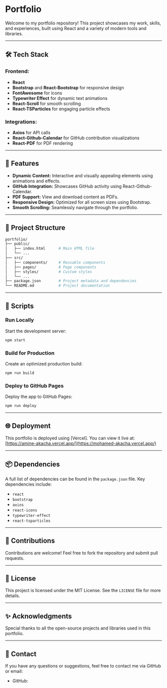 # Portfolio

Welcome to my portfolio repository! This project showcases my work, skills, and experiences, built using React and a variety of modern tools and libraries.

---

## 🛠️ Tech Stack

### Frontend:
- **React**
- **Bootstrap** and **React-Bootstrap** for responsive design
- **FontAwesome** for icons
- **Typewriter Effect** for dynamic text animations
- **React-Scroll** for smooth scrolling
- **React-TSParticles** for engaging particle effects

### Integrations:
- **Axios** for API calls
- **React-Github-Calendar** for GitHub contribution visualizations
- **React-PDF** for PDF rendering

---

## 🚀 Features
- **Dynamic Content:** Interactive and visually appealing elements using animations and effects.
- **GitHub Integration:** Showcases GitHub activity using React-Github-Calendar.
- **PDF Support:** View and download content as PDFs.
- **Responsive Design:** Optimized for all screen sizes using Bootstrap.
- **Smooth Scrolling:** Seamlessly navigate through the portfolio.

---

## 📂 Project Structure
```bash
portfolio/
├── public/
│   ├── index.html      # Main HTML file
│   └── ...
├── src/
│   ├── components/     # Reusable components
│   ├── pages/          # Page components
│   ├── styles/         # Custom styles
│   └── ...
├── package.json        # Project metadata and dependencies
└── README.md           # Project documentation
```

---

## 📜 Scripts

### Run Locally
Start the development server:
```bash
npm start
```

### Build for Production
Create an optimized production build:
```bash
npm run build
```

### Deploy to GitHub Pages
Deploy the app to GitHub Pages:
```bash
npm run deploy
```

---

## 🌐 Deployment
This portfolio is deployed using [Vercel]. You can view it live at:
[https://amine-akacha.vercel.app/](https://mohamed-akacha.vercel.app/)

---

## 📦 Dependencies
A full list of dependencies can be found in the `package.json` file. Key dependencies include:
- `react`
- `bootstrap`
- `axios`
- `react-icons`
- `typewriter-effect`
- `react-tsparticles`

---

## 🤝 Contributions
Contributions are welcome! Feel free to fork the repository and submit pull requests.

---

## 📝 License
This project is licensed under the MIT License. See the `LICENSE` file for more details.

---

## ✨ Acknowledgments
Special thanks to all the open-source projects and libraries used in this portfolio.

---

## 📨 Contact
If you have any questions or suggestions, feel free to contact me via GitHub or email:
- GitHub: [<FucciUnavailable>](https://github.com/FucciUnavailable/)
